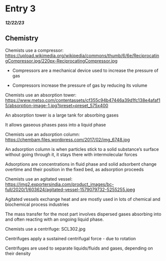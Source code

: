 # Entry 3
##### 12/22/23

## Chemistry

Chemists use a compressor: https://upload.wikimedia.org/wikipedia/commons/thumb/6/6e/ReciprocatingCompressor.jpg/220px-ReciprocatingCompressor.jpg

- Compressors are a mechanical device used to increase the pressure of gas

- Compressors increase the pressure of gas by reducing its volume

Chemists use an absorption tower: https://www.metso.com/contentassets/cf355c94b47446a39d1fc138e4afaf15/absorption-image-1.jpg?preset=preset_575x400

An absorption tower is a large tank for absorbing gases

It allows gaseous phases pass into a liquid phase

Chemists use an adsorption column: https://chembam.files.wordpress.com/2017/02/img_6748.jpg

An adsorption column is when particles stick to a solid substance’s surface without going through it, it stays there with intermolecular forces

Adsorptions are concentrations in fluid phase and solid adsorbent change overtime and their position in the fixed bed, as adsorption proceeds

Chemists use an agitated vessel: https://img2.exportersindia.com/product_images/bc-full/2020/1/603624/agitated-vessel-1579079732-5255255.jpeg

Agitated vessels exchange heat and are mostly used in lots of chemical and biochemical process industries

The mass transfer for the most part involves dispersed gases absorbing into and often reacting with an ongoing liquid phase.

Chemists use a centrifuge: SCL302.jpg

Centrifuges apply a sustained centrifugal force - due to rotation

Centrifuges are used to separate liquids/fluids and gases, depending on their density
